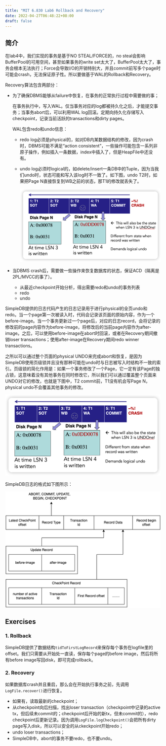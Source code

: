 ```yaml
---
title: "MIT 6.830 Lab6 Rollback and Recovery"
date: 2022-04-27T06:48:22+08:00
draft: false
---
```


## 简介

在lab4中，我们实现的事务是基于NO STEAL/FORCE的，no steal会影响BufferPool的可用空间，甚至如果事务的write set太大了，BufferPool太大了，事务会根本无法执行；Force会导致I/O的开销特别大，并且commit前写多个page时可能会crash，无法保证原子性。所以要做基于WAL的Rollback和Recovery。

Recovery算法包含两部分：

- 为了确保DBMS能够从failure中恢复，在事务的正常执行过程中需要做的事；

  在事务执行中，写入WAL。仅当事务对应的log都被持久化之后，才能提交事务；当事务abort后，可以利用WAL log回滚。定期向持久化存储写入checkpoint，记录当前活跃的transactions和dirty pages。

  WAL包含redo和undo信息：

  - redo log必须是physical的，如对DB内某数据结构的修改，因为crash时，DBMS可能不满足“action consistent”，一些操作可能包含一系列非原子操作，例如插入一条数据，index中插入了，但是HeapFile中还没有。

  - undo log必须时logical的，如delete/insert一条DB中的Tuple，因为当我们undo时，状态可能和写入该log时不一致了。如下图，undo T2时，如果把Page N直接恢复到WB之前的状态，那T1的修改就丢失了。

    ![image-20220428225635929](MIT-6.830-lab6-Rollback-and-Recovery/image-20220428225635929.png)

  

- 当DBMS crash后，需要做一些操作来恢复数据库的状态，保证ACD（隔离是2PL/MVCC的事了）。

  - 从最近checkpoint开始分析，得出需要redo和undo的事务列表
  - redo
  - undo

SimpleDB提供的日志代码产生的日志记录用于进行physical的全页undo和redo。当一个page第一次被读入时，代码会记录该页面的原始内容，作为一个before-image。当一个事务更新过一个page后，对应的日志record，会将记录的修改前的page内容作为before-image，将修改后的当前page内容作为after-image。之后，可以使用before-image在abort时回滚，或者在Recovery期间撤销loser transactions；使用after-image在Recovery期间redo winner transactions。

之所以可以通过整个页面的physical UNDO来完成abort和恢复，是因为SimpleDB使用页级锁并且没有那种可能在undo时与日志被写入时结构不一致的索引。页级锁的简化作用是：如果一个事务修改了一个Page，它一定有该Page的独占锁，这意味着没有其他事务在同时修改它，所以我们可以通过覆盖整个页面来UNDO对它的修改，也就是下图中，T2 commit前，T1没有机会写Page N，physical undo不会覆盖其他事务的修改。

![image-20220428225635929](MIT-6.830-lab6-Rollback-and-Recovery/image-20220428225635929.png)

SimpleDB日志的格式如下图所示：

![logstructure](MIT-6.830-lab6-Rollback-and-Recovery/logstructure.png)

## Exercises

### 1. Rollback

SimpleDB提供了数据结构`tidToFirstLogRecord`来保存每个事务在logfile里的offset。我们只需要从开始处一直读，保存每个page的before image，然后将所有before image写回disk，即可完成rollback。

### 2. Recovery

如果数据库crash并且重启，那么会在开始执行事务之前，先调用`LogFile.recover()`进行恢复。

- 如果有，读取最新的checkpoint；
- 从checkpoint向后扫描，找出loser transaction（checkpoint中记录的active tx，但后续未commit的；checkpoint后开始的新tx，但未commit的），redo checkpoint后更新记录。因为调用`LogFile.logCheckpoint()`会把所有dirty page写入disk，所以可以安全的从ckeckpoint开始redo；
- undo loser transactions；
- SimpleDB中，abort的事务不要redo，也不要undo。







